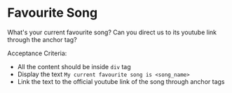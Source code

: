 # Favourite Song

What's your current favourite song? Can you direct us to its youtube link through the anchor tag?
 
 Acceptance Criteria:
 - All the content should be inside `div` tag
 - Display the text `My current favourite song is <song_name>`
 - Link the text to the official youtube link of the song through anchor tags
